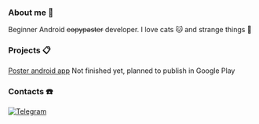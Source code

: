 ### About me :rocket:

Beginner Android ~~copypaster~~ developer. I love cats :cat: and strange things :crystal_ball:

### Projects 📋

[Poster android app](https://github.com/bpavuk/poster-android) Not finished yet, planned to publish in Google Play

### Contacts ☎️
[![Telegram](https://img.shields.io/badge/Telegram-2CA5E0?style=for-the-badge&logo=telegram&logoColor=white)](https://t.me/kotlinspider)
